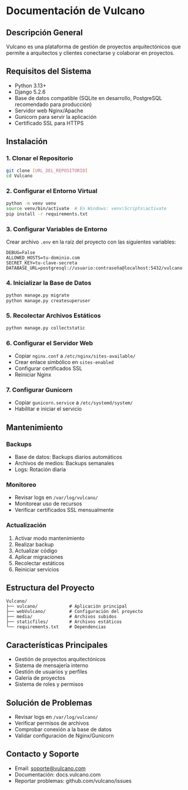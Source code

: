 # Documentación de Vulcano

## Descripción General
Vulcano es una plataforma de gestión de proyectos arquitectónicos que permite a arquitectos y clientes conectarse y colaborar en proyectos.

## Requisitos del Sistema
- Python 3.13+
- Django 5.2.6
- Base de datos compatible (SQLite en desarrollo, PostgreSQL recomendado para producción)
- Servidor web Nginx/Apache
- Gunicorn para servir la aplicación
- Certificado SSL para HTTPS

## Instalación

### 1. Clonar el Repositorio
```bash
git clone [URL_DEL_REPOSITORIO]
cd Vulcano
```

### 2. Configurar el Entorno Virtual
```bash
python -m venv venv
source venv/bin/activate  # En Windows: venv\Scripts\activate
pip install -r requirements.txt
```

### 3. Configurar Variables de Entorno
Crear archivo `.env` en la raíz del proyecto con las siguientes variables:
```env
DEBUG=False
ALLOWED_HOSTS=tu-dominio.com
SECRET_KEY=tu-clave-secreta
DATABASE_URL=postgresql://usuario:contraseña@localhost:5432/vulcano
```

### 4. Inicializar la Base de Datos
```bash
python manage.py migrate
python manage.py createsuperuser
```

### 5. Recolectar Archivos Estáticos
```bash
python manage.py collectstatic
```

### 6. Configurar el Servidor Web
- Copiar `nginx.conf` a `/etc/nginx/sites-available/`
- Crear enlace simbólico en `sites-enabled`
- Configurar certificados SSL
- Reiniciar Nginx

### 7. Configurar Gunicorn
- Copiar `gunicorn.service` a `/etc/systemd/system/`
- Habilitar e iniciar el servicio

## Mantenimiento

### Backups
- Base de datos: Backups diarios automáticos
- Archivos de medios: Backups semanales
- Logs: Rotación diaria

### Monitoreo
- Revisar logs en `/var/log/vulcano/`
- Monitorear uso de recursos
- Verificar certificados SSL mensualmente

### Actualización
1. Activar modo mantenimiento
2. Realizar backup
3. Actualizar código
4. Aplicar migraciones
5. Recolectar estáticos
6. Reiniciar servicios

## Estructura del Proyecto
```
Vulcano/
├── vulcano/            # Aplicación principal
├── webVulcano/         # Configuración del proyecto
├── media/              # Archivos subidos
├── staticfiles/        # Archivos estáticos
└── requirements.txt    # Dependencias
```

## Características Principales
- Gestión de proyectos arquitectónicos
- Sistema de mensajería interno
- Gestión de usuarios y perfiles
- Galería de proyectos
- Sistema de roles y permisos

## Solución de Problemas
- Revisar logs en `/var/log/vulcano/`
- Verificar permisos de archivos
- Comprobar conexión a la base de datos
- Validar configuración de Nginx/Gunicorn

## Contacto y Soporte
- Email: soporte@vulcano.com
- Documentación: docs.vulcano.com
- Reportar problemas: github.com/vulcano/issues